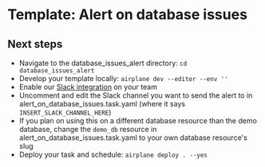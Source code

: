 # Template: Alert on database issues

## Next steps

- Navigate to the database_issues_alert directory: `cd database_issues_alert`
- Develop your template locally: `airplane dev --editor --env ''`
- Enable our [Slack integration](https://docs.airplane.dev/platform/slack-integration) on your team
- Uncomment and edit the Slack channel you want to send the alert to in alert_on_database_issues.task.yaml (where it says `INSERT_SLACK_CHANNEL_HERE`)
- If you plan on using this on a different database resource than the demo database, change the `demo_db` resource in alert_on_database_issues.task.yaml to your own database resource's slug
- Deploy your task and schedule: `airplane deploy . --yes`
